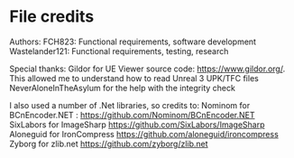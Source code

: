 # File credits
Authors:
FCH823: Functional requirements, software development
Wastelander121: Functional requirements, testing, research

Special thanks:
Gildor for UE Viewer source code: https://www.gildor.org/. This allowed me to understand how to read Unreal 3 UPK/TFC files
NeverAloneInTheAsylum for the help with the integrity check

I also used a number of .Net libraries, so credits to:
Nominom for BCnEncoder.NET : https://github.com/Nominom/BCnEncoder.NET
SixLabors for ImageSharp https://github.com/SixLabors/ImageSharp
Aloneguid for IronCompress https://github.com/aloneguid/ironcompress
Zyborg for zlib.net https://github.com/zyborg/zlib.net
